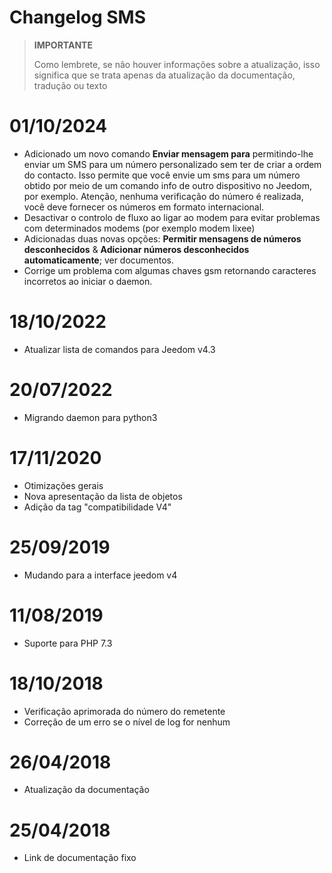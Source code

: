 # Changelog SMS

>**IMPORTANTE**
>
>Como lembrete, se não houver informações sobre a atualização, isso significa que se trata apenas da atualização da documentação, tradução ou texto

# 01/10/2024

- Adicionado um novo comando **Enviar mensagem para** permitindo-lhe enviar um SMS para um número personalizado sem ter de criar a ordem do contacto. Isso permite que você envie um sms para um número obtido por meio de um comando info de outro dispositivo no Jeedom, por exemplo. Atenção, nenhuma verificação do número é realizada, você deve fornecer os números em formato internacional.
- Desactivar o controlo de fluxo ao ligar ao modem para evitar problemas com determinados modems (por exemplo modem lixee)
- Adicionadas duas novas opções: **Permitir mensagens de números desconhecidos** & **Adicionar números desconhecidos automaticamente**; ver documentos.
- Corrige um problema com algumas chaves gsm retornando caracteres incorretos ao iniciar o daemon.

# 18/10/2022

- Atualizar lista de comandos para Jeedom v4.3

# 20/07/2022

- Migrando daemon para python3

# 17/11/2020

- Otimizações gerais
- Nova apresentação da lista de objetos
- Adição da tag "compatibilidade V4"

# 25/09/2019

- Mudando para a interface jeedom v4

# 11/08/2019

- Suporte para PHP 7.3

# 18/10/2018

- Verificação aprimorada do número do remetente
- Correção de um erro se o nível de log for nenhum

# 26/04/2018

- Atualização da documentação

# 25/04/2018

- Link de documentação fixo
